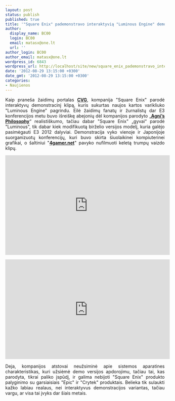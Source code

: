 ```yaml
---
layout: post
status: publish
published: true
title: '"Square Enix" pademonstravo interaktyvią "Luminous Engine" demonstraciją'
author:
  display_name: BC00
  login: BC00
  email: matasx@one.lt
  url: ''
author_login: BC00
author_email: matasx@one.lt
wordpress_id: 6843
wordpress_url: http://localhost/site/new/square_enix_pademonstravo_interaktyvia_luminous_engine_demonstracija/
date: '2012-08-29 13:15:00 +0300'
date_gmt: '2012-08-29 13:15:00 +0300'
categories:
- Naujienos
---
```

<p style="text-align: justify;">
	Kaip prane&scaron;a žaidimų portalas <a href="http://www.computerandvideogames.com/"><strong>CVG</strong></a>, kompanija &quot;Square Enix&quot; parodė interaktyvų demonstracinį klipą, kuris sukurtas naujos kartos varikliuko &quot;Luminous Engine&quot; pagrindu. Eilė žaidimų fanatų ir žurnalistų dar E3 konferencijos metu buvo i&scaron;rei&scaron;kę abejonių dėl kompanijos parodyto &bdquo;<a href="http://www.technews.lt/tekstas/e3_2012_square_enix_naujos_kartos_grafinis_variklis.html;;"><strong>Agni&rsquo;s Philosophy</strong></a>&ldquo; realisti&scaron;kumo, tačiau dabar &quot;Square Enix&quot; &bdquo;gyvai&ldquo; parodė &quot;Luminous&quot;, tik dabar kiek modifikuotą birželio versijos modelį, kuria galėjo pasimėgauti E3 2012 dalyviai. Demonstracija vyko vienoje ir Japonijoje suorganizuotų konferencijų, kuri buvo skirta &scaron;iuolaikinei kompiuterinei grafikai, o &scaron;altiniui &quot;<a href="http://www.4gamer.net/"><strong>4gamer.net</strong></a>&quot; pavyko nufilmuoti keletą trumpų vaizdo klipų.</p>
<p style="text-align: justify;">
	<iframe allowfullscreen="" frameborder="0" height="315" src="http://www.youtube.com/embed/gMIXYrXEEJo" width="520"></iframe></p>
<p style="text-align: justify;">
	<iframe allowfullscreen="" frameborder="0" height="315" src="http://www.youtube.com/embed/SYSws4gJF3M" width="520"></iframe></p>
<p style="text-align: justify;">
	Deja, kompanijos atstovai neužsiminė apie sistemos aparatines charakteristikas, kuri užsiėmė demo versijos apdorojimu, tačiau tai, kas parodyta, tikrai paliko įspūdį, ir galima nebijoti &quot;Square Enix&quot; produkto palyginimo su garsiaisiais &quot;Epic&quot; ir &quot;Crytek&quot; produktais. Belieka tik sulaukti kažko labiau realaus, nei interaktyvus demonstracijos variantas, tačiau vargu, ar visa tai įvyks dar &scaron;iais metais.</p>
